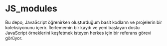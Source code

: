 # JS_modules
Bu depo, JavaScript öğrenirken oluşturduğum basit kodların ve projelerin bir koleksiyonunu içerir. İlerlememin bir kaydı ve yeni başlayan dostu JavaScript örneklerini keşfetmek isteyen herkes için bir referans görevi görüyor.
